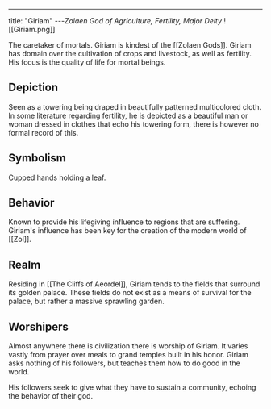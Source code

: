 ---
title: "Giriam"
---*Zolaen God of Agriculture, Fertility, Major Deity*
![[Giriam.png]]

The caretaker of mortals. Giriam is kindest of the [[Zolaen Gods]]. Giriam has domain over the cultivation of crops and livestock, as well as fertility. His focus is the quality of life for mortal beings.

## Depiction
Seen as a towering being draped in beautifully patterned multicolored cloth. In some literature regarding fertility, he is depicted as a beautiful man or woman dressed in clothes that echo his towering form, there is however no formal record of this.

## Symbolism
Cupped hands holding a leaf.

## Behavior
Known to provide his lifegiving influence to regions that are suffering. Giriam's influence has been key for the creation of the modern world of [[Zol]].

## Realm
Residing in [[The Cliffs of Aeordel]], Giriam tends to the fields that surround its golden palace. These fields do not exist as a means of survival for the palace, but rather a massive sprawling garden.

## Worshipers
Almost anywhere there is civilization there is worship of Giriam. It varies vastly from prayer over meals to grand temples built in his honor. Giriam asks nothing of his followers, but teaches them how to do good in the world.

His followers seek to give what they have to sustain a community, echoing the behavior of their god.